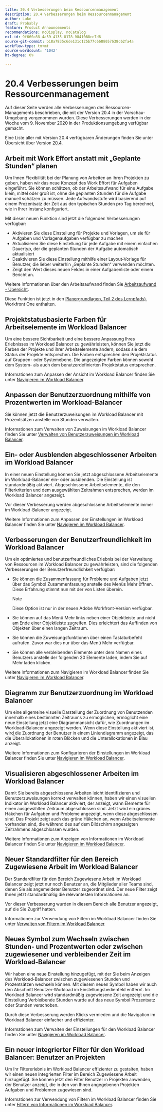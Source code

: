 ```yaml
---
title: 20.4 Verbesserungen beim Ressourcenmanagement
description: 20.4 Verbesserungen beim Ressourcenmanagement
author: Luke
draft: Probably
feature: Product Announcements
recommendations: noDisplay, noCatalog
exl-id: 9f660a38-4a59-4135-8178-0841088cc7d6
source-git-commit: b18a7835c6de131c125b77c6688057638c62fa4a
workflow-type: tm+mt
source-wordcount: '1042'
ht-degree: 0%

---
```


# 20.4 Verbesserungen beim Ressourcenmanagement

Auf dieser Seite werden alle Verbesserungen des Ressourcen-Managements beschrieben, die mit der Version 20.4 in der Vorschau-Umgebung vorgenommen wurden. Diese Verbesserungen werden in der Woche vom 9. November 2020 in der Produktionsumgebung verfügbar gemacht.

Eine Liste aller mit Version 20.4 verfügbaren Änderungen finden Sie unter Übersicht über Version [20.4](../../../product-announcements/product-releases/20.4-release-activity/20-4-release-overview.md).

## Arbeit mit Work Effort anstatt mit „Geplante Stunden“ planen

Um Ihnen Flexibilität bei der Planung von Arbeiten an Ihren Projekten zu geben, haben wir das neue Konzept des Work Effort für Aufgaben eingeführt. Sie können schätzen, ob der Arbeitsaufwand für eine Aufgabe klein, mittel oder groß ist, ohne die geplanten Stunden für die Aufgabe manuell schätzen zu müssen. Jede Aufwandsstufe wird basierend auf einem Prozentsatz der Zeit aus den typischen Stunden pro Tag berechnet, wie in Ihrer Instanz konfiguriert.

Mit dieser neuen Funktion sind jetzt die folgenden Verbesserungen verfügbar:

* Aktivieren Sie diese Einstellung für Projekte und Vorlagen, um sie für Aufgaben und Vorlagenaufgaben verfügbar zu machen
* Aktualisieren Sie diese Einstellung für jede Aufgabe mit einem einfachen Dauertyp, der die geplanten Stunden der Aufgabe automatisch aktualisiert
* Deaktivieren Sie diese Einstellung mithilfe einer Layout-Vorlage für Benutzer, die lieber weiterhin „Geplante Stunden“ verwenden möchten.
* Zeigt den Wert dieses neuen Feldes in einer Aufgabenliste oder einem Bericht an.

Weitere Informationen über den Arbeitsaufwand finden Sie [Arbeitsaufwand - Übersicht](../../../manage-work/tasks/task-information/work-effort.md).

Diese Funktion ist jetzt in den [Planergrundlagen, Teil 2 des Lernpfads) &#x200B;](https://experienceleague.adobe.com/de/docs/workfront/using/home) Workfront One enthalten.

## Projektstatusbasierte Farben für Arbeitselemente im Workload Balancer

Um eine bessere Sichtbarkeit und eine bessere Anpassung Ihres Erlebnisses im Workload Balancer zu gewährleisten, können Sie jetzt die Farben der Projekte und ihrer Arbeitselemente ändern, sodass sie dem Status der Projekte entsprechen. Die Farben entsprechen den Projektstatus auf Gruppen- oder Systemebene. Die angezeigten Farben können sowohl dem System- als auch dem benutzerdefinierten Projektstatus entsprechen.

Informationen zum Anpassen der Ansicht im Workload Balancer finden Sie unter [Navigieren im Workload Balancer](../../../resource-mgmt/workload-balancer/navigate-the-workload-balancer.md).

## Anpassen der Benutzerzuordnung mithilfe von Prozentwerten im Workload-Balancer

Sie können jetzt die Benutzerzuweisungen im Workload Balancer mit Prozentsätzen anstelle von Stunden verwalten.

Informationen zum Verwalten von Zuweisungen im Workload Balancer finden Sie unter [Verwalten von Benutzerzuweisungen im Workload Balancer](../../../resource-mgmt/workload-balancer/manage-user-allocations-workload-balancer.md).

## Ein- oder Ausblenden abgeschlossener Arbeiten im Workload Balancer

In einer neuen Einstellung können Sie jetzt abgeschlossene Arbeitselemente im Workload-Balancer ein- oder ausblenden. Die Einstellung ist standardmäßig aktiviert. Abgeschlossene Arbeitselemente, die den Filterkriterien und dem ausgewählten Zeitrahmen entsprechen, werden im Workload Balancer angezeigt.

Vor dieser Verbesserung werden abgeschlossene Arbeitselemente immer im Workload-Balancer angezeigt.

Weitere Informationen zum Anpassen der Einstellungen im Workload Balancer finden Sie unter [Navigieren im Workload Balancer](../../../resource-mgmt/workload-balancer/navigate-the-workload-balancer.md).

## Verbesserungen der Benutzerfreundlichkeit im Workload Balancer

Um ein optimiertes und benutzerfreundliches Erlebnis bei der Verwaltung von Ressourcen im Workload Balancer zu gewährleisten, sind die folgenden Verbesserungen der Benutzerfreundlichkeit verfügbar:

* Sie können die Zusammenfassung für Probleme und Aufgaben jetzt über das Symbol Zusammenfassung anstelle des Menüs Mehr öffnen. Diese Erfahrung stimmt nun mit der von Listen überein.

  >[!NOTE]
  >
  >Diese Option ist nur in der neuen Adobe Workfront-Version verfügbar.

* Sie können auf das Menü Mehr links neben einer Objektleiste und nicht am Ende einer Objektleiste zugreifen. Dies erleichtert das Auffinden von Objekten über einen langen Zeitraum.
* Sie können die Zuweisungsfunktionen über einen Tastaturbefehl aufrufen. Zuvor war dies nur über das Menü Mehr verfügbar.
* Sie können alle verbleibenden Elemente unter dem Namen eines Benutzers anstelle der folgenden 20 Elemente laden, indem Sie auf Mehr laden klicken.

Weitere Informationen zum Navigieren im Workload Balancer finden Sie unter [Navigieren im Workload Balancer](../../../resource-mgmt/workload-balancer/navigate-the-workload-balancer.md).

## Diagramm zur Benutzerzuordnung im Workload Balancer

Um eine allgemeine visuelle Darstellung der Zuordnung von Benutzenden innerhalb eines bestimmten Zeitraums zu ermöglichen, ermöglicht eine neue Einstellung jetzt eine Diagrammansicht dafür, wie Zuordnungen im Workload-Balancer angezeigt werden. Wenn diese Einstellung aktiviert ist, wird die Zuordnung der Benutzer in einem Liniendiagramm angezeigt, das die Überallokationen in roten Blöcken und die Unterallokationen in Blau anzeigt.

Weitere Informationen zum Konfigurieren der Einstellungen im Workload Balancer finden Sie unter [Navigieren im Workload Balancer](../../../resource-mgmt/workload-balancer/navigate-the-workload-balancer.md).

## Visualisieren abgeschlossener Arbeiten im Workload Balancer

Damit Sie bereits abgeschlossene Arbeiten leicht identifizieren und Benutzerzuweisungen korrekt verwalten können, haben wir einen visuellen Indikator im Workload Balancer aktiviert, der anzeigt, wann Elemente für einen ausgewählten Zeitraum abgeschlossen sind. Jetzt wird ein grünes Häkchen für Aufgaben und Probleme angezeigt, wenn diese abgeschlossen sind. Das Projekt zeigt auch das grüne Häkchen an, wenn Arbeitselemente vorhanden sind, die während des auf dem Bildschirm angezeigten Zeitrahmens abgeschlossen wurden.

Weitere Informationen zum Anzeigen von Informationen im Workload Balancer finden Sie unter [Navigieren im Workload Balancer](../../../resource-mgmt/workload-balancer/navigate-the-workload-balancer.md).

## Neuer Standardfilter für den Bereich Zugewiesene Arbeit im Workload Balancer

Der Standardfilter für den Bereich Zugewiesene Arbeit im Workload Balancer zeigt jetzt nur noch Benutzer an, die Mitglieder aller Teams sind, denen Sie als angemeldeter Benutzer zugeordnet sind. Der neue Filter zeigt Ihnen jetzt standardmäßig die relevantesten Informationen an.

Vor dieser Verbesserung wurden in diesem Bereich alle Benutzer angezeigt, auf die Sie Zugriff hatten.

Informationen zur Verwendung von Filtern im Workload Balancer finden Sie unter [Verwalten von Filtern im Workload Balancer](../../../resource-mgmt/workload-balancer/filter-information-workload-balancer.md).

## Neues Symbol zum Wechseln zwischen Stunden- und Prozentwerten oder zwischen zugewiesener und verbleibender Zeit im Workload-Balancer

Wir haben eine neue Einstellung hinzugefügt, mit der Sie beim Anzeigen des Workload-Balancer zwischen zugewiesenen Stunden und Prozentsätzen wechseln können. Mit diesem neuen Symbol haben wir auch den Abschnitt Benutzer-Workload im Einstellungsbedienfeld entfernt. Im Workload Balancer wird standardmäßig zugewiesene Zeit angezeigt und die Einstellung Verbleibende Stunden wurde auf das neue Symbol Prozentsatz oder Stunden verschoben.

Durch diese Verbesserung werden Klicks vermieden und die Navigation im Workload Balancer einfacher und effizienter.

Informationen zum Verwalten der Einstellungen für den Workload Balancer finden Sie unter [Navigieren im Workload Balancer](../../../resource-mgmt/workload-balancer/navigate-the-workload-balancer.md).

## Ein neuer integrierter Filter für den Workload Balancer: Benutzer an Projekten

Um Ihr Filtererlebnis im Workload Balancer effizienter zu gestalten, haben wir einen neuen integrierten Filter im Bereich Zugewiesene Arbeit hinzugefügt. Sie können jetzt den Filter Benutzer in Projekten anwenden, der Benutzer anzeigt, die in den von Ihnen angegebenen Projekten Aufgaben und Problemen zugewiesen sind.

Informationen zur Verwendung von Filtern im Workload Balancer finden Sie unter [Filtern von Informationen im Workload Balancer](../../../resource-mgmt/workload-balancer/filter-information-workload-balancer.md).


